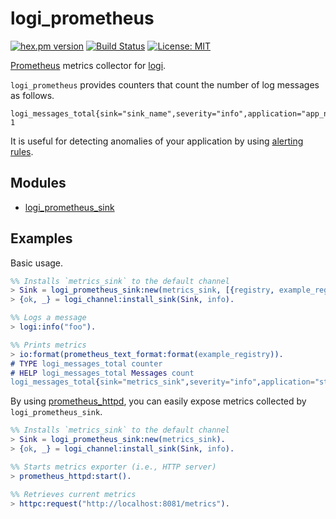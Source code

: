 logi_prometheus
================

[![hex.pm version](https://img.shields.io/hexpm/v/logi_prometheus.svg)](https://hex.pm/packages/logi_prometheus)
[![Build Status](https://travis-ci.org/sile/logi_prometheus.svg?branch=master)](https://travis-ci.org/sile/logi_prometheus)
[![License: MIT](https://img.shields.io/badge/license-MIT-blue.svg)](LICENSE)

[Prometheus][prometheus] metrics collector for [logi].

`logi_prometheus` provides counters that count the number of log messages as follows.

```
logi_messages_total{sink="sink_name",severity="info",application="app_name",module="mod_name"} 1
```

It is useful for detecting anomalies of your application by using [alerting rules].

[logi]: https://github.com/sile/logi
[prometheus]: https://prometheus.io/
[alerting rules]: https://prometheus.io/docs/alerting/rules/

Modules
--------

- [logi_prometheus_sink](https://hexdocs.pm/logi_prometheus/logi_prometheus_sink.html)

Examples
--------

Basic usage.

```erlang
%% Installs `metrics_sink` to the default channel
> Sink = logi_prometheus_sink:new(metrics_sink, [{registry, example_registry}]).
> {ok, _} = logi_channel:install_sink(Sink, info).

%% Logs a message
> logi:info("foo").

%% Prints metrics
> io:format(prometheus_text_format:format(example_registry)).
# TYPE logi_messages_total counter
# HELP logi_messages_total Messages count
logi_messages_total{sink="metrics_sink",severity="info",application="stdlib",module="erl_eval"} 1
```

By using [prometheus_httpd], you can easily expose metrics collected by `logi_prometheus_sink`.

[prometheus_httpd]: https://github.com/deadtrickster/prometheus-httpd

```erlang
%% Installs `metrics_sink` to the default channel
> Sink = logi_prometheus_sink:new(metrics_sink).
> {ok, _} = logi_channel:install_sink(Sink, info).

%% Starts metrics exporter (i.e., HTTP server)
> prometheus_httpd:start().

%% Retrieves current metrics
> httpc:request("http://localhost:8081/metrics").
```
